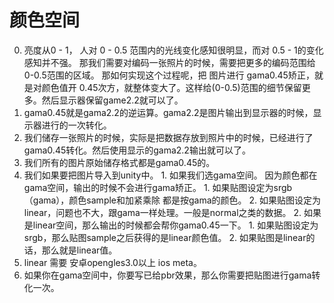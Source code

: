 # 颜色空间

0. 亮度从0 - 1， 人对 0 - 0.5 范围内的光线变化感知很明显，而对 0.5 - 1的变化感知并不强。
    那我们需要对编码一张照片的时候，需要把更多的编码范围给0-0.5范围的区域。
    那如何实现这个过程呢，把 图片进行 gama0.45矫正，就是对颜色值开 0.45次方，就整体变大了。这样给(0-0.5)范围的细节保留更多。然后显示器保留game2.2就可以了。
0. gama0.45就是gama2.2的逆运算。gama2.2是图片输出到显示器的时候，显示器进行的一次转化。
1. 我们储存一张照片的时候，实际是把数据存放到照片中的时候，已经进行了gama0.45转化。然后使用显示的gama2.2输出就可以了。
2. 我们所有的图片原始储存格式都是gama0.45的。
3. 我们如果要把图片导入到unity中。
        1. 如果我们选gama空间。 因为颜色都在gama空间，输出的时候不会进行gama矫正。
            1. 如果贴图设定为srgb（gama），颜色sample和加紧乘除 都是按gama的颜色。
            2. 如果贴图设定为linear，问题也不大，跟gama一样处理。一般是normal之类的数据。 
        2. 如果是linear空间，那么输出的时候都会帮你gama0.45一下。
            1. 如果贴图设定为srgb，那么贴图sample之后获得的是linear颜色值。
            2. 如果贴图是linear的话，那么就是linear值。
4. linear 需要 安卓opengles3.0以上 ios meta。
5. 如果你在gama空间中，你要写已给pbr效果，那么你需要把贴图进行gama转化一次。